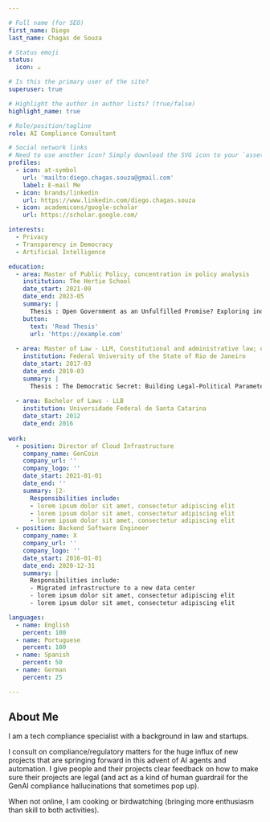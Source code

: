 ```yaml
---

# Full name (for SEO)
first_name: Diego
last_name: Chagas de Souza

# Status emoji
status:
  icon: ☕️

# Is this the primary user of the site?
superuser: true

# Highlight the author in author lists? (true/false)
highlight_name: true

# Role/position/tagline
role: AI Compliance Consultant

# Social network links
# Need to use another icon? Simply download the SVG icon to your `assets/media/icons/` folder.
profiles:
  - icon: at-symbol
    url: 'mailto:diego.chagas.souza@gmail.com'
    label: E-mail Me
  - icon: brands/linkedin
    url: https://www.linkedin.com/diego.chagas.souza
  - icon: academicons/google-scholar
    url: https://scholar.google.com/

interests:
  - Privacy
  - Transparency in Democracy
  - Artificial Intelligence

education:
  - area: Master of Public Policy, concentration in policy analysis
    institution: The Hertie School
    date_start: 2021-09
    date_end: 2023-05
    summary: |
      Thesis : Open Government as an Unfulfilled Promise? Exploring indirect pathways of change trough the Open Government Partnership.. 
    button:
      text: 'Read Thesis'
      url: 'https://example.com'
    
  - area: Master of Law - LLM, Constitutional and administrative law; emphasis on transparency and access to information.
    institution: Federal University of the State of Rio de Janeiro
    date_start: 2017-03
    date_end: 2019-03
    summary: |
      Thesis : The Democratic Secret: Building Legal-Political Parameters for Secrecy in Public Administration (title adapted from Portuguese)
  
  - area: Bachelor of Laws - LLB
    institution: Universidade Federal de Santa Catarina
    date_start: 2012
    date_end: 2016
   
work:
  - position: Director of Cloud Infrastructure
    company_name: GenCoin
    company_url: ''
    company_logo: ''
    date_start: 2021-01-01
    date_end: ''
    summary: |2-
      Responsibilities include:
      - lorem ipsum dolor sit amet, consectetur adipiscing elit
      - lorem ipsum dolor sit amet, consectetur adipiscing elit
      - lorem ipsum dolor sit amet, consectetur adipiscing elit
  - position: Backend Software Engineer
    company_name: X
    company_url: ''
    company_logo: ''
    date_start: 2016-01-01
    date_end: 2020-12-31
    summary: |
      Responsibilities include:
      - Migrated infrastructure to a new data center
      - lorem ipsum dolor sit amet, consectetur adipiscing elit
      - lorem ipsum dolor sit amet, consectetur adipiscing elit

languages:
  - name: English
    percent: 100
  - name: Portuguese
    percent: 100
  - name: Spanish
    percent: 50
  - name: German
    percent: 25

---
```


## About Me

I am a tech compliance specialist with a background in law and startups. 

I consult on compliance/regulatory matters for the huge influx of new projects that are springing forward in this advent of AI agents and automation. I give people and their projects clear feedback on how to make sure their projects are legal (and act as a kind of human guardrail for the GenAI compliance hallucinations that sometimes pop up).

When not online, I am cooking or birdwatching (bringing more enthusiasm than skill to both activities).
